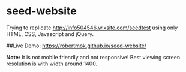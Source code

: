 # seed-website

Trying to replicate http://info504546.wixsite.com/seedtest using only HTML, CSS, Javascript and jQuery.


##Live Demo: https://robertmok.github.io/seed-website/


**Note:** It is not mobile friendly and not responsive! Best viewing screen resolution is with width around 1400. 
